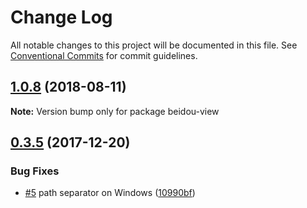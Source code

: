 # Change Log

All notable changes to this project will be documented in this file.
See [Conventional Commits](https://conventionalcommits.org) for commit guidelines.

<a name="1.0.8"></a>

## [1.0.8](https://github.com/alibaba/beidou/tree/master/packages/beidou-view/compare/v1.0.7...v1.0.8) (2018-08-11)

**Note:** Version bump only for package beidou-view

<a name="0.3.5"></a>

## [0.3.5](https://github.com/alibaba/beidou/tree/master/packages/beidou-view-react/compare/v0.3.4...v0.3.5) (2017-12-20)

### Bug Fixes

* [#5](https://github.com/alibaba/beidou/tree/master/packages/beidou-view-react/issues/5) path separator on Windows ([10990bf](https://github.com/alibaba/beidou/tree/master/packages/beidou-view-react/commit/10990bf))
